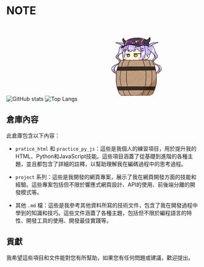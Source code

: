 # NOTE
![GitHub stats](https://github-readme-stats.vercel.app/api?username=ChenGuoXiang940&count_private=true&theme=tokyonight)
![Top Langs](https://github-readme-stats.vercel.app/api/top-langs/?username=ChenGuoXiang940&count_private=true&layout=compact&theme=tokyonight)
<a href="https://www.pixiv.net/artworks/93987445">
<img src="Screenshots/93987445-large.gif" alt="gif檔" width="300" height="200">
</a>
## 倉庫內容
此倉庫包含以下內容：

- `pratice_html` 和 `practice_py_js`：這些是我個人的練習項目，用於提升我的HTML、Python和JavaScript技能。這些項目涵蓋了從基礎到進階的各種主題，並且都包含了詳細的註釋，以幫助理解我在編碼過程中的思考過程。

- `project` 系列：這些是我開發的網頁專案，展示了我在網頁開發方面的技能和經驗。這些專案包括但不限於響應式網頁設計、API的使用、前後端分離的開發模式等。

- 其他 `.md` 檔：這些是我參考其他資料所寫的技術文件，包含了我在開發過程中學到的知識和技巧。這些文件涵蓋了各種主題，包括但不限於編程語言的特性、開發工具的使用、開發最佳實踐等。
## 貢獻
我希望這些項目和文件能對您有所幫助，如果您有任何問題或建議，歡迎提出。
